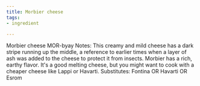 ```yaml
---
title: Morbier cheese
tags:
- ingredient

---
```

Morbier cheese MOR-byay Notes: This creamy and mild cheese has a dark stripe running up the middle, a reference to earlier times when a layer of ash was added to the cheese to protect it from insects. Morbier has a rich, earthy flavor. It's a good melting cheese, but you might want to cook with a cheaper cheese like Lappi or Havarti. Substitutes: Fontina OR Havarti OR Esrom
